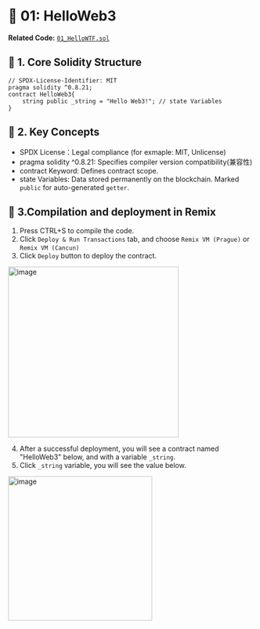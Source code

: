 # 🎯 01: HelloWeb3

**Related Code:** [`01_HelloWTF.sol`](https://gist.github.com/lunarun/dd5729a5d3eb59a8beeb39e23b080e0c)

## 📌 1. Core Solidity Structure
```solidity
// SPDX-License-Identifier: MIT
pragma solidity ^0.8.21;
contract HelloWeb3{
    string public _string = "Hello Web3!"; // state Variables
}
```

## 📌 2. Key Concepts
- SPDX License：Legal compliance (for exmaple: MIT, Unlicense)
- pragma solidity ^0.8.21: Specifies compiler version compatibility(兼容性)
- contract Keyword: Defines contract scope.
- state Variables: Data stored permanently on the blockchain. Marked ```public``` for auto-generated ```getter```.

## 📌 3.Compilation and deployment in Remix
1. Press CTRL+S to compile the code.
2. Click ```Deploy & Run Transactions``` tab, and choose ```Remix VM (Prague)``` or ```Remix VM (Cancun)```
3. Click ```Deploy``` button to deploy the contract. 
<img width="348" alt="image" src="https://github.com/user-attachments/assets/6b948c6d-fc2d-4315-a0da-11b751e2d66b" />


4. After a successful deployment, you will see a contract named "HelloWeb3" below, and with a variable ```_string```.
5. Click ```_string``` variable, you will see the value below.
<img width="294" alt="image" src="https://github.com/user-attachments/assets/cb491b5a-ddd6-4aee-ba25-b503cbb5c929" />



